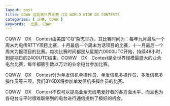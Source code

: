 ```yaml
---
layout: post
title: CQWW 远距离世界比赛（CQ WORLD WIDE DX CONTEST)
categories: [ 比赛, CQWW ]
keywords:  比赛, CQWW
---
```


CQWW　DX　Contest由美国“CQ”杂志举办。其比赛时间为：每年九月最后一个周末为电传RTTY项目比赛，十月最后一个周末为话项目的比赛，十一月最后一个周末为报项目的比赛。每次比赛时间都是从星期六0000UTC开始，持续48小时，到星期日的2400UTC结束。CQWW　DX　Contest是全世界规模最盛大的业余电台比赛，每年都吸引数以万计的业余电台参加比赛。

CQWW　DX　Contest分为单发信机单操作员、单发信机多操作员、多发信机多操作员等三项，我们BY6DX将参加单发信机多操作员的比赛。

CQWW　DX　Contest不仅可以提高业余无线电爱好者的各方面水平，而且也为各电台与平时很难联络到的电台进行通信提供了极好的机会。